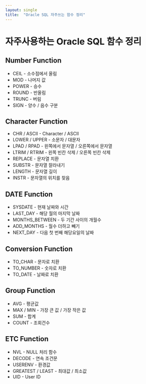 ```yaml
---
layout: single
title:  "Oracle SQL 자주쓰는 함수 정리"
---
```


# 자주사용하는 Oracle SQL 함수 정리

## Number Function
* CEIL - 소수점에서 올림
* MOD - 나머지 값
* POWER - 승수
* ROUND - 반올림
* TRUNC - 버림
* SIGN - 양수 / 음수 구분

## Character Function
* CHR / ASCII - Character / ASCII
* LOWER / UPPER - 소문자 / 대문자
* LPAD / RPAD - 왼쪽에서 문자열 / 오른쪽에서 문자열
* LTRIM / RTRIM - 왼쪽 빈칸 삭제 / 오른쪽 빈칸 삭제
* REPLACE - 문자열 치환
* SUBSTR - 문자열 잘라내기 
* LENGTH - 문자열 길이
* INSTR - 문자열의 위치를 찾음

## DATE Function
* SYSDATE - 현재 날짜와 시간
* LAST_DAY - 해당 월의 마지막 날짜
* MONTHS_BETWEEN - 두 기간 사이의 개월수
* ADD_MONTHS - 월수 더하고 빼기
* NEXT_DAY - 다음 첫 번째 해당요일의 날짜

## Conversion Function
* TO_CHAR - 문자로 치환
* TO_NUMBER - 숫자로 치환
* TO_DATE - 날짜로 치환

## Group Function
* AVG - 평균값
* MAX / MIN - 가장 큰 값 / 가장 작은 값
* SUM - 합계
* COUNT - 조회건수

## ETC Function
* NVL - NULL 처리 함수
* DECODE - 연속 조건문
* USERENV - 환경값
* GREATEST / LEAST - 최대값 / 최소값
* UID - User ID